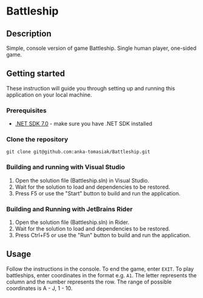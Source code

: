 # Battleship

## Description

Simple, console version of game Battleship. Single human player, one-sided game.

## Getting started

These instruction will guide you through setting up and running this application on your local machine.

### Prerequisites
- [.NET SDK 7.0](https://dotnet.microsoft.com/en-us/download) - make sure you have .NET SDK installed

### Clone the repository

`git clone git@github.com:anka-tomasiak/Battleship.git`

### Building and running with Visual Studio
1. Open the solution file (Battleship.sln) in Visual Studio.
2. Wait for the solution to load and dependencies to be restored.
3. Press F5 or use the "Start" button to build and run the application.

### Building and Running with JetBrains Rider
1. Open the solution file (Battleship.sln) in Rider.
2. Wait for the solution to load and dependencies to be restored.
3. Press Ctrl+F5 or use the "Run" button to build and run the application.

## Usage

Follow the instructions in the console. To end the game, enter `EXIT`. To play battleships, enter coordinates in the format e.g. `A1`. The letter represents the column and the number represents the row. The range of possible coordinates is A - J, 1 - 10.